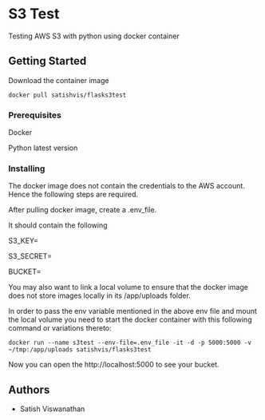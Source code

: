 
# S3 Test

Testing AWS S3 with python using docker container

## Getting Started

Download the container image

```
docker pull satishvis/flasks3test
```

### Prerequisites

Docker

Python latest version

### Installing

The docker image does not contain the credentials to the AWS account. Hence the following steps are required.

After pulling docker image, create a .env_file.

It should contain the following

S3_KEY=<YOUR S3_KEY>

S3_SECRET=<YOUR S3_SECRET>

BUCKET=<THE BUCKET NAME>

You may also want to link a local volume to ensure that the docker image does not store images locally in its /app/uploads folder.

In order to pass the env variable mentioned in the above env file and mount the local volume you need to start the docker container with this following command or variations thereto:

```
docker run --name s3test --env-file=.env_file -it -d -p 5000:5000 -v ~/tmp:/app/uploads satishvis/flasks3test
```

Now you can open the http://localhost:5000 to see your bucket.


## Authors

* Satish Viswanathan

